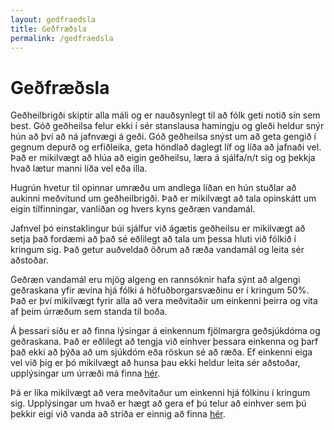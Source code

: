 ```yaml
---
layout: gedfraedsla
title: Geðfræðsla
permalink: /gedfraedsla
---
```


Geðfræðsla
===

Geðheilbrigði skiptir alla máli og er nauðsynlegt til að fólk geti notið sín sem best. Góð geðheilsa felur ekki í sér stanslausa hamingju og gleði heldur snýr hún að því að ná jafnvægi á geði. Góð geðheilsa snýst um að geta gengið í gegnum depurð og erfiðleika, geta höndlað daglegt líf og líða að jafnaði vel. Það er mikilvægt að hlúa að eigin geðheilsu, læra á sjálfa/n/t sig og þekkja hvað lætur manni líða vel eða illa.

Hugrún hvetur til opinnar umræðu um andlega líðan en hún stuðlar að aukinni meðvitund um geðheilbrigði. Það er mikilvægt að tala opinskátt um eigin tilfinningar, vanlíðan og hvers kyns geðræn vandamál.

Jafnvel þó einstaklingur búi sjálfur við ágætis geðheilsu er mikilvægt að setja það fordæmi að það sé eðlilegt að tala um þessa hluti við fólkið í kringum sig. Það getur auðveldað öðrum að ræða vandamál og leita sér aðstoðar.

Geðræn vandamál eru mjög algeng en rannsóknir hafa sýnt að algengi geðraskana yfir ævina hjá fólki á höfuðborgarsvæðinu er í kringum 50%. Það er því mikilvægt fyrir alla að vera meðvitaðir um einkenni þeirra og vita af þeim úrræðum sem standa til boða.

Á þessari síðu er að finna lýsingar á einkennum fjölmargra geðsjúkdóma og geðraskana. Það er eðlilegt að tengja við einhver þessara einkenna og þarf það ekki að þýða að um sjúkdóm eða röskun sé að ræða. Ef einkenni eiga vel við þig er þó mikilvægt að hunsa þau ekki heldur leita sér aðstoðar, upplýsingar um úrræði má finna [hér](http://gedfraedsla.is/hvert-get-eg-leitad/).

Þá er líka mikilvægt að vera meðvitaður um einkenni hjá fólkinu í kringum sig. Upplýsingar um hvað er hægt að gera ef þú telur að einhver sem þú þekkir eigi við vanda að stríða er einnig að finna [hér](http://gedfraedsla.is/hvert-get-eg-leitad/).
